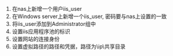 1. 在nas上新增一个用户iis_user
2. 在Windows server上新增一个iis_user, 密码要与nas上设置的一致
3. 将iis_user添加到Administrator组中
4. 设置iis应用程序池的标识
5. 设置网站的连接身份
6. 设置虚拟路径的路径和凭据，路径为\\ip\\共享目录
